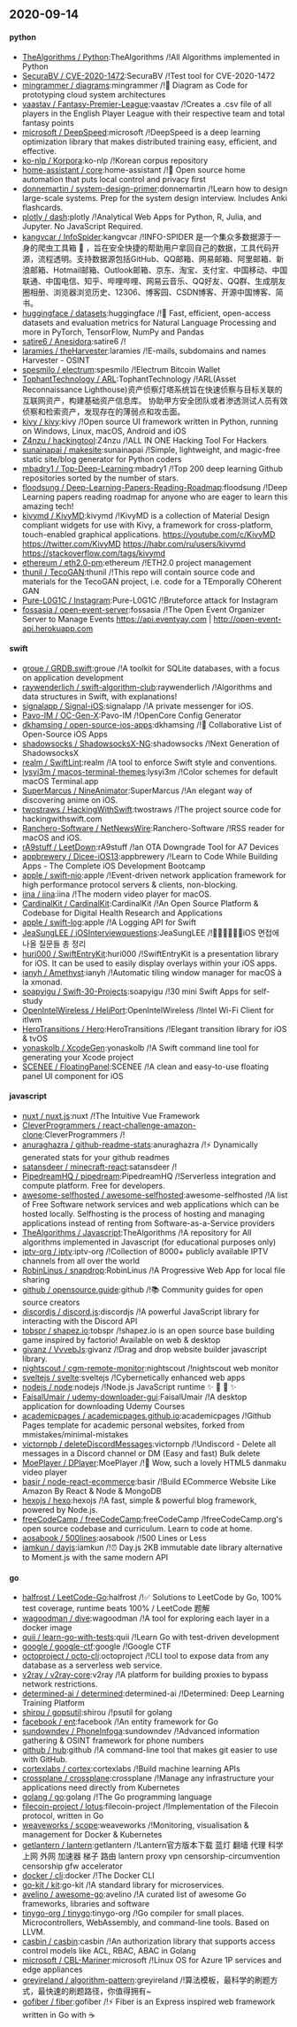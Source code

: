 ## 2020-09-14

#### python
* [TheAlgorithms / Python](https://github.com/TheAlgorithms/Python):TheAlgorithms /!All Algorithms implemented in Python
* [SecuraBV / CVE-2020-1472](https://github.com/SecuraBV/CVE-2020-1472):SecuraBV /!Test tool for CVE-2020-1472
* [mingrammer / diagrams](https://github.com/mingrammer/diagrams):mingrammer /!🎨
Diagram as Code for prototyping cloud system architectures
* [vaastav / Fantasy-Premier-League](https://github.com/vaastav/Fantasy-Premier-League):vaastav /!Creates a .csv file of all players in the English Player League with their respective team and total fantasy points
* [microsoft / DeepSpeed](https://github.com/microsoft/DeepSpeed):microsoft /!DeepSpeed is a deep learning optimization library that makes distributed training easy, efficient, and effective.
* [ko-nlp / Korpora](https://github.com/ko-nlp/Korpora):ko-nlp /!Korean corpus repository
* [home-assistant / core](https://github.com/home-assistant/core):home-assistant /!🏡
Open source home automation that puts local control and privacy first
* [donnemartin / system-design-primer](https://github.com/donnemartin/system-design-primer):donnemartin /!Learn how to design large-scale systems. Prep for the system design interview. Includes Anki flashcards.
* [plotly / dash](https://github.com/plotly/dash):plotly /!Analytical Web Apps for Python, R, Julia, and Jupyter. No JavaScript Required.
* [kangvcar / InfoSpider](https://github.com/kangvcar/InfoSpider):kangvcar /!INFO-SPIDER 是一个集众多数据源于一身的爬虫工具箱
🧰
，旨在安全快捷的帮助用户拿回自己的数据，工具代码开源，流程透明。支持数据源包括GitHub、QQ邮箱、网易邮箱、阿里邮箱、新浪邮箱、Hotmail邮箱、Outlook邮箱、京东、淘宝、支付宝、中国移动、中国联通、中国电信、知乎、哔哩哔哩、网易云音乐、QQ好友、QQ群、生成朋友圈相册、浏览器浏览历史、12306、博客园、CSDN博客、开源中国博客、简书。
* [huggingface / datasets](https://github.com/huggingface/datasets):huggingface /!🤗
Fast, efficient, open-access datasets and evaluation metrics for Natural Language Processing and more in PyTorch, TensorFlow, NumPy and Pandas
* [satire6 / Anesidora](https://github.com/satire6/Anesidora):satire6 /!
* [laramies / theHarvester](https://github.com/laramies/theHarvester):laramies /!E-mails, subdomains and names Harvester - OSINT
* [spesmilo / electrum](https://github.com/spesmilo/electrum):spesmilo /!Electrum Bitcoin Wallet
* [TophantTechnology / ARL](https://github.com/TophantTechnology/ARL):TophantTechnology /!ARL(Asset Reconnaissance Lighthouse)资产侦察灯塔系统旨在快速侦察与目标关联的互联网资产，构建基础资产信息库。 协助甲方安全团队或者渗透测试人员有效侦察和检索资产，发现存在的薄弱点和攻击面。
* [kivy / kivy](https://github.com/kivy/kivy):kivy /!Open source UI framework written in Python, running on Windows, Linux, macOS, Android and iOS
* [Z4nzu / hackingtool](https://github.com/Z4nzu/hackingtool):Z4nzu /!ALL IN ONE Hacking Tool For Hackers
* [sunainapai / makesite](https://github.com/sunainapai/makesite):sunainapai /!Simple, lightweight, and magic-free static site/blog generator for Python coders
* [mbadry1 / Top-Deep-Learning](https://github.com/mbadry1/Top-Deep-Learning):mbadry1 /!Top 200 deep learning Github repositories sorted by the number of stars.
* [floodsung / Deep-Learning-Papers-Reading-Roadmap](https://github.com/floodsung/Deep-Learning-Papers-Reading-Roadmap):floodsung /!Deep Learning papers reading roadmap for anyone who are eager to learn this amazing tech!
* [kivymd / KivyMD](https://github.com/kivymd/KivyMD):kivymd /!KivyMD is a collection of Material Design compliant widgets for use with Kivy, a framework for cross-platform, touch-enabled graphical applications. https://youtube.com/c/KivyMD https://twitter.com/KivyMD https://habr.com/ru/users/kivymd https://stackoverflow.com/tags/kivymd
* [ethereum / eth2.0-pm](https://github.com/ethereum/eth2.0-pm):ethereum /!ETH2.0 project management
* [thunil / TecoGAN](https://github.com/thunil/TecoGAN):thunil /!This repo will contain source code and materials for the TecoGAN project, i.e. code for a TEmporally COherent GAN
* [Pure-L0G1C / Instagram](https://github.com/Pure-L0G1C/Instagram):Pure-L0G1C /!Bruteforce attack for Instagram
* [fossasia / open-event-server](https://github.com/fossasia/open-event-server):fossasia /!The Open Event Organizer Server to Manage Events https://api.eventyay.com | http://open-event-api.herokuapp.com

#### swift
* [groue / GRDB.swift](https://github.com/groue/GRDB.swift):groue /!A toolkit for SQLite databases, with a focus on application development
* [raywenderlich / swift-algorithm-club](https://github.com/raywenderlich/swift-algorithm-club):raywenderlich /!Algorithms and data structures in Swift, with explanations!
* [signalapp / Signal-iOS](https://github.com/signalapp/Signal-iOS):signalapp /!A private messenger for iOS.
* [Pavo-IM / OC-Gen-X](https://github.com/Pavo-IM/OC-Gen-X):Pavo-IM /!OpenCore Config Generator
* [dkhamsing / open-source-ios-apps](https://github.com/dkhamsing/open-source-ios-apps):dkhamsing /!📱
Collaborative List of Open-Source iOS Apps
* [shadowsocks / ShadowsocksX-NG](https://github.com/shadowsocks/ShadowsocksX-NG):shadowsocks /!Next Generation of ShadowsocksX
* [realm / SwiftLint](https://github.com/realm/SwiftLint):realm /!A tool to enforce Swift style and conventions.
* [lysyi3m / macos-terminal-themes](https://github.com/lysyi3m/macos-terminal-themes):lysyi3m /!Color schemes for default macOS Terminal.app
* [SuperMarcus / NineAnimator](https://github.com/SuperMarcus/NineAnimator):SuperMarcus /!An elegant way of discovering anime on iOS.
* [twostraws / HackingWithSwift](https://github.com/twostraws/HackingWithSwift):twostraws /!The project source code for hackingwithswift.com
* [Ranchero-Software / NetNewsWire](https://github.com/Ranchero-Software/NetNewsWire):Ranchero-Software /!RSS reader for macOS and iOS.
* [rA9stuff / LeetDown](https://github.com/rA9stuff/LeetDown):rA9stuff /!an OTA Downgrade Tool for A7 Devices
* [appbrewery / Dicee-iOS13](https://github.com/appbrewery/Dicee-iOS13):appbrewery /!Learn to Code While Building Apps - The Complete iOS Development Bootcamp
* [apple / swift-nio](https://github.com/apple/swift-nio):apple /!Event-driven network application framework for high performance protocol servers & clients, non-blocking.
* [iina / iina](https://github.com/iina/iina):iina /!The modern video player for macOS.
* [CardinalKit / CardinalKit](https://github.com/CardinalKit/CardinalKit):CardinalKit /!An Open Source Platform & Codebase for Digital Health Research and Applications
* [apple / swift-log](https://github.com/apple/swift-log):apple /!A Logging API for Swift
* [JeaSungLEE / iOSInterviewquestions](https://github.com/JeaSungLEE/iOSInterviewquestions):JeaSungLEE /!👨🏻‍💻👩🏻‍💻iOS 면접에 나올 질문들 총 정리
* [huri000 / SwiftEntryKit](https://github.com/huri000/SwiftEntryKit):huri000 /!SwiftEntryKit is a presentation library for iOS. It can be used to easily display overlays within your iOS apps.
* [ianyh / Amethyst](https://github.com/ianyh/Amethyst):ianyh /!Automatic tiling window manager for macOS à la xmonad.
* [soapyigu / Swift-30-Projects](https://github.com/soapyigu/Swift-30-Projects):soapyigu /!30 mini Swift Apps for self-study
* [OpenIntelWireless / HeliPort](https://github.com/OpenIntelWireless/HeliPort):OpenIntelWireless /!Intel Wi-Fi Client for itlwm
* [HeroTransitions / Hero](https://github.com/HeroTransitions/Hero):HeroTransitions /!Elegant transition library for iOS & tvOS
* [yonaskolb / XcodeGen](https://github.com/yonaskolb/XcodeGen):yonaskolb /!A Swift command line tool for generating your Xcode project
* [SCENEE / FloatingPanel](https://github.com/SCENEE/FloatingPanel):SCENEE /!A clean and easy-to-use floating panel UI component for iOS

#### javascript
* [nuxt / nuxt.js](https://github.com/nuxt/nuxt.js):nuxt /!The Intuitive Vue Framework
* [CleverProgrammers / react-challenge-amazon-clone](https://github.com/CleverProgrammers/react-challenge-amazon-clone):CleverProgrammers /!
* [anuraghazra / github-readme-stats](https://github.com/anuraghazra/github-readme-stats):anuraghazra /!⚡
Dynamically generated stats for your github readmes
* [satansdeer / minecraft-react](https://github.com/satansdeer/minecraft-react):satansdeer /!
* [PipedreamHQ / pipedream](https://github.com/PipedreamHQ/pipedream):PipedreamHQ /!Serverless integration and compute platform. Free for developers.
* [awesome-selfhosted / awesome-selfhosted](https://github.com/awesome-selfhosted/awesome-selfhosted):awesome-selfhosted /!A list of Free Software network services and web applications which can be hosted locally. Selfhosting is the process of hosting and managing applications instead of renting from Software-as-a-Service providers
* [TheAlgorithms / Javascript](https://github.com/TheAlgorithms/Javascript):TheAlgorithms /!A repository for All algorithms implemented in Javascript (for educational purposes only)
* [iptv-org / iptv](https://github.com/iptv-org/iptv):iptv-org /!Collection of 8000+ publicly available IPTV channels from all over the world
* [RobinLinus / snapdrop](https://github.com/RobinLinus/snapdrop):RobinLinus /!A Progressive Web App for local file sharing
* [github / opensource.guide](https://github.com/github/opensource.guide):github /!📚
Community guides for open source creators
* [discordjs / discord.js](https://github.com/discordjs/discord.js):discordjs /!A powerful JavaScript library for interacting with the Discord API
* [tobspr / shapez.io](https://github.com/tobspr/shapez.io):tobspr /!shapez.io is an open source base building game inspired by factorio! Available on web & desktop
* [givanz / VvvebJs](https://github.com/givanz/VvvebJs):givanz /!Drag and drop website builder javascript library.
* [nightscout / cgm-remote-monitor](https://github.com/nightscout/cgm-remote-monitor):nightscout /!nightscout web monitor
* [sveltejs / svelte](https://github.com/sveltejs/svelte):sveltejs /!Cybernetically enhanced web apps
* [nodejs / node](https://github.com/nodejs/node):nodejs /!Node.js JavaScript runtime
✨
🐢
🚀
✨
* [FaisalUmair / udemy-downloader-gui](https://github.com/FaisalUmair/udemy-downloader-gui):FaisalUmair /!A desktop application for downloading Udemy Courses
* [academicpages / academicpages.github.io](https://github.com/academicpages/academicpages.github.io):academicpages /!Github Pages template for academic personal websites, forked from mmistakes/minimal-mistakes
* [victornpb / deleteDiscordMessages](https://github.com/victornpb/deleteDiscordMessages):victornpb /!Undiscord - Delete all messages in a Discord channel or DM (Easy and fast) Bulk delete
* [MoePlayer / DPlayer](https://github.com/MoePlayer/DPlayer):MoePlayer /!🍭
Wow, such a lovely HTML5 danmaku video player
* [basir / node-react-ecommerce](https://github.com/basir/node-react-ecommerce):basir /!Build ECommerce Website Like Amazon By React & Node & MongoDB
* [hexojs / hexo](https://github.com/hexojs/hexo):hexojs /!A fast, simple & powerful blog framework, powered by Node.js.
* [freeCodeCamp / freeCodeCamp](https://github.com/freeCodeCamp/freeCodeCamp):freeCodeCamp /!freeCodeCamp.org's open source codebase and curriculum. Learn to code at home.
* [aosabook / 500lines](https://github.com/aosabook/500lines):aosabook /!500 Lines or Less
* [iamkun / dayjs](https://github.com/iamkun/dayjs):iamkun /!⏰
Day.js 2KB immutable date library alternative to Moment.js with the same modern API

#### go
* [halfrost / LeetCode-Go](https://github.com/halfrost/LeetCode-Go):halfrost /!✅
Solutions to LeetCode by Go, 100% test coverage, runtime beats 100% / LeetCode 题解
* [wagoodman / dive](https://github.com/wagoodman/dive):wagoodman /!A tool for exploring each layer in a docker image
* [quii / learn-go-with-tests](https://github.com/quii/learn-go-with-tests):quii /!Learn Go with test-driven development
* [google / google-ctf](https://github.com/google/google-ctf):google /!Google CTF
* [octoproject / octo-cli](https://github.com/octoproject/octo-cli):octoproject /!CLI tool to expose data from any database as a serverless web service.
* [v2ray / v2ray-core](https://github.com/v2ray/v2ray-core):v2ray /!A platform for building proxies to bypass network restrictions.
* [determined-ai / determined](https://github.com/determined-ai/determined):determined-ai /!Determined: Deep Learning Training Platform
* [shirou / gopsutil](https://github.com/shirou/gopsutil):shirou /!psutil for golang
* [facebook / ent](https://github.com/facebook/ent):facebook /!An entity framework for Go
* [sundowndev / PhoneInfoga](https://github.com/sundowndev/PhoneInfoga):sundowndev /!Advanced information gathering & OSINT framework for phone numbers
* [github / hub](https://github.com/github/hub):github /!A command-line tool that makes git easier to use with GitHub.
* [cortexlabs / cortex](https://github.com/cortexlabs/cortex):cortexlabs /!Build machine learning APIs
* [crossplane / crossplane](https://github.com/crossplane/crossplane):crossplane /!Manage any infrastructure your applications need directly from Kubernetes
* [golang / go](https://github.com/golang/go):golang /!The Go programming language
* [filecoin-project / lotus](https://github.com/filecoin-project/lotus):filecoin-project /!Implementation of the Filecoin protocol, written in Go
* [weaveworks / scope](https://github.com/weaveworks/scope):weaveworks /!Monitoring, visualisation & management for Docker & Kubernetes
* [getlantern / lantern](https://github.com/getlantern/lantern):getlantern /!Lantern官方版本下载 蓝灯 翻墙 代理 科学上网 外网 加速器 梯子 路由 lantern proxy vpn censorship-circumvention censorship gfw accelerator
* [docker / cli](https://github.com/docker/cli):docker /!The Docker CLI
* [go-kit / kit](https://github.com/go-kit/kit):go-kit /!A standard library for microservices.
* [avelino / awesome-go](https://github.com/avelino/awesome-go):avelino /!A curated list of awesome Go frameworks, libraries and software
* [tinygo-org / tinygo](https://github.com/tinygo-org/tinygo):tinygo-org /!Go compiler for small places. Microcontrollers, WebAssembly, and command-line tools. Based on LLVM.
* [casbin / casbin](https://github.com/casbin/casbin):casbin /!An authorization library that supports access control models like ACL, RBAC, ABAC in Golang
* [microsoft / CBL-Mariner](https://github.com/microsoft/CBL-Mariner):microsoft /!Linux OS for Azure 1P services and edge appliances
* [greyireland / algorithm-pattern](https://github.com/greyireland/algorithm-pattern):greyireland /!算法模板，最科学的刷题方式，最快速的刷题路径，你值得拥有~
* [gofiber / fiber](https://github.com/gofiber/fiber):gofiber /!⚡️
Fiber is an Express inspired web framework written in Go with
☕️
